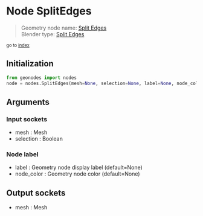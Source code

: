 
# Node SplitEdges

> Geometry node name: [Split Edges](https://docs.blender.org/manual/en/latest/modeling/geometry_nodes/mesh/split_edges.html)<br>
  Blender type: [Split Edges](https://docs.blender.org/api/current/bpy.types.GeometryNodeSplitEdges.html)
  
<sub>go to [index](../index.md)</sub>

## Initialization

```python
from geonodes import nodes
node = nodes.SplitEdges(mesh=None, selection=None, label=None, node_color=None)
```



## Arguments


### Input sockets

- mesh : Mesh
- selection : Boolean

### Node label

- label : Geometry node display label (default=None)
- node_color : Geometry node color (default=None)

## Output sockets

- mesh : Mesh
